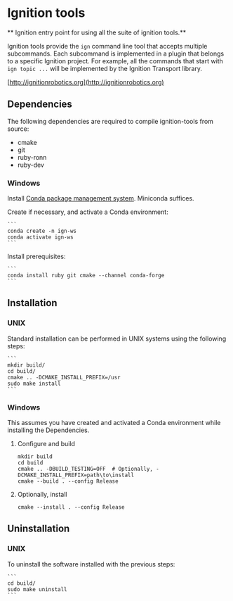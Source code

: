 # Ignition tools

** Ignition entry point for using all the suite of ignition tools.**

Ignition tools provide the `ign` command line tool that accepts multiple
subcommands. Each subcommand is implemented in a plugin that belongs to a
specific Ignition project. For example, all the commands that start with
`ign topic ...` will be implemented by the Ignition Transport library.

  [http://ignitionrobotics.org](http://ignitionrobotics.org)

## Dependencies

The following dependencies are required to compile ignition-tools from
source:

 - cmake
 - git
 - ruby-ronn
 - ruby-dev

### Windows

Install [Conda package management system](https://docs.conda.io/projects/conda/en/latest/user-guide/install/download.html).
Miniconda suffices.

Create if necessary, and activate a Conda environment:

    ```
    conda create -n ign-ws
    conda activate ign-ws
    ```

Install prerequisites:

    ```
    conda install ruby git cmake --channel conda-forge
    ```

## Installation

### UNIX

Standard installation can be performed in UNIX systems using the following
steps:

    ```
    mkdir build/
    cd build/
    cmake .. -DCMAKE_INSTALL_PREFIX=/usr
    sudo make install
    ```

### Windows

This assumes you have created and activated a Conda environment while installing the Dependencies.

1. Configure and build

    ```
    mkdir build
    cd build
    cmake .. -DBUILD_TESTING=OFF  # Optionally, -DCMAKE_INSTALL_PREFIX=path\to\install
    cmake --build . --config Release
    ```

1. Optionally, install

    ```
    cmake --install . --config Release
    ```

## Uninstallation

### UNIX

To uninstall the software installed with the previous steps:

    ```
    cd build/
    sudo make uninstall
    ```
